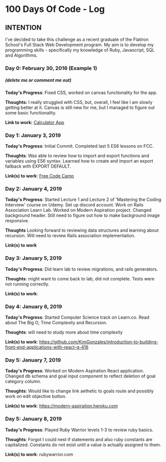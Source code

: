 # 100 Days Of Code - Log

## INTENTION
I've decided to take this challenge as a recent graduate of the Flatiron School's
Full Stack Web Development program. My aim is to develop my programming skills - specifically my knowledge of Ruby, Javascript, SQL and Algorithms. 


### Day 0: February 30, 2016 (Example 1)
##### (delete me or comment me out)

**Today's Progress**: Fixed CSS, worked on canvas functionality for the app.

**Thoughts:** I really struggled with CSS, but, overall, I feel like I am slowly getting better at it. Canvas is still new for me, but I managed to figure out some basic functionality.

**Link to work:** [Calculator App](http://www.example.com)

### Day 1: January 3, 2019

**Today's Progress**: Initial Commit. Completed last 5 ES6 lessons on FCC.

**Thoughts**: Was able to review how to import and export functions and variables
using ES6 syntax. Learned how to create and import an export fallback with EXPORT DEFAULT.

**Link(s) to work**: [Free Code Camp](https://learn.freecodecamp.org/)

### Day 2: January 4, 2019

**Today's Progress**: Started Lecture 1 and Lecture 2 of 'Mastering the Coding Interview' course on Udemy. Set up discord account. Work on Rails Association Learn Lab. Worked on Modern Aspiration project. Changed background header. Still need to figure out how to make background image responsive. 

**Thoughts** Looking forward to reviewing data structures and learning about recursion. Will need to review Rails association implementation. 

**Link(s) to work**


### Day 3: January 5, 2019

**Today's Progress**: Did learn lab to review migrations, and rails generators.

**Thoughts**: might want to come back to lab, did not complete. Tests were not running correctly. 

**Link(s) to work**: 

### Day 4: January 6, 2019

**Today's Progress**: Started Computer Science track on Learn.co. Read about The Big O, Time Complexity and Recursion.

**Thoughts**: will need to study more about time complexity

**Link(s) to work**: https://github.com/KimGonzales/introduction-to-building-front-end-applications-with-react-g-416

### Day 5: January 7, 2019

**Today's Progress**: Worked on Modern Aspiration React application. Changed db schema and goal input component to reflect deletion of goal category column. 

**Thoughts**: Would like to change link aethetic to goals route and possibly work on edit objective button. 

**Link(s) to work**: https://modern-aspiration.heroku.com

### Day 5: January 8, 2019

**Today's Progress**: Played Ruby Warrior levels 1-3 to review ruby basics. 

**Thoughts**: Forgot I could nest if statements and also ruby constants are capitalized. Constants do not exist until a value is actually assigned to them. 

**Link(s) to work**: rubywarrior.com 

